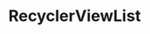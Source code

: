 # RecyclerViewList
<p align="left">
  <img src="https://raw.githubusercontent.com/Yavuztmrrr/RecyclerViewList/main/images/laucnher.png/>
</p>


